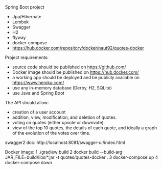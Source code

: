 Spring Boot project
- Jpa/Hibernate
- Lombok
- Swagger
- H2
- flyway
- docker-compose
- https://hub.docker.com/repository/docker/naut92/quotes-docker

Project requirements:

* source code should be published on https://github.com/
* Docker image should be published on https://hub.docker.com/
* a working app should be deployed and be publicly available on https://www.heroku.com/
* use any in-memory database (Derby, H2, SQLite)
* use Java and Spring Boot

The API should allow:

* creation of a user account
* addition, view, modification, and deletion of quotes.
* voting on quotes (either upvote or downvote).
* view of the top 10 quotes, the details of each quote, and ideally a graph of the evolution of the votes over time.


swagger2 doc:
http://localhost:8081/swagger-ui/index.html

Docker image:
1 ./gradlew build
2 docker build --build-arg JAR_FILE=build/libs/\*.jar -t quotes/quotes-docker .
3 docker-compose up
4 docker-compose down
